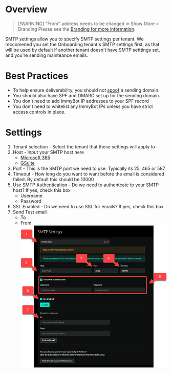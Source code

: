 # Overview

> [!WARNING] "From" address needs to be changed in Show More > Branding
> Please see the [Branding for more information](./branding.md).


SMTP settings allow you to specify SMTP settings per tenant.
We reccomened you set the Onboarding tenant's SMTP settings first, as that will be used by default if
another tenant doesn't have SMTP setttings set, and you're sending mainteance emails.

# Best Practices
- To help ensure deliverability, you should not [spoof](https://en.wikipedia.org/wiki/Email_spoofing) a sending domain.
- You should also have SPF and DMARC set up for the sending domain.
- You don't need to add ImmyBot IP addresses to your SPF record
- You don't need to whitelist any ImmyBot IPs unless you have strict access controls in place.

# Settings

1. Tenant selection - Select the tenant that these settings will apply to
2. Host - Input your SMTP host here
   - [Microsoft 365](https://learn.microsoft.com/en-us/exchange/mail-flow-best-practices/how-to-set-up-a-multifunction-device-or-application-to-send-email-using-microsoft-365-or-office-365)
   - [GSuite](https://support.google.com/a/answer/176600?hl=en)
3. Port - This is the SMTP port we need to use. Typically its 25, 465 or 587
4. Timeout - How long do you want to want before the email is considered failed. By default this should be 10000
5. Use SMTP Authentication - Do we need to authentcate to your SMTP host? If yes, check this box
   - Username
   - Password
6. SSL Enabled - Do we need to use SSL for emails? If yes, check this box
7. Send Test email
   - To
   - From
![SMTP](./SMTPSettings.png)


